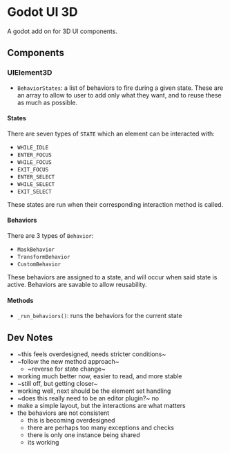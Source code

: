 # Godot UI 3D

A godot add on for 3D UI components.


## Components 

### UIElement3D

- `BehaviorStates`: a list of behaviors to fire during a given state. These are an array to allow to user to add only what they want, and to reuse these as much as possible.


#### States

There are seven types of `STATE` which an element can be interacted with: 
- `WHILE_IDLE`
- `ENTER_FOCUS`
- `WHILE_FOCUS`
- `EXIT_FOCUS`
- `ENTER_SELECT`
- `WHILE_SELECT`
- `EXIT_SELECT`

These states are run when their corresponding interaction method is called.


#### Behaviors

There are 3 types of `Behavior`:
- `MaskBehavior`
- `TransformBehavior`
- `CustomBehavior`

These behaviors are assigned to a state, and will occur when said state is active. Behaviors are savable to allow reusability.


#### Methods

- `_run_behaviors()`: runs the behaviors for the current state


## Dev Notes

- ~this feels overdesigned, needs stricter conditions~
- ~follow the new method approach~
	- ~reverse for state change~
- working much better now, easier to read, and more stable
- ~still off, but getting closer~
- working well, next should be the element set handling
- ~does this really need to be an editor plugin?~ no
- make a simple layout, but the interactions are what matters
- the behaviors are not consistent
	- this is becoming overdesigned
	- there are perhaps too many exceptions and checks
	- there is only one instance being shared
	- its working
